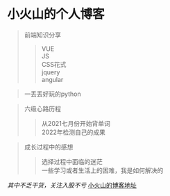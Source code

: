 小火山的个人博客  
===
>前端知识分享  
>>VUE  
>>JS  
>>CSS花式  
>jquery  
>angular  


>一丢丢好玩的python

>六级心路历程  
>>从2021七月份开始背单词  
>>2022年检测自己的成果

>成长过程中的感想  
>>选择过程中面临的迷茫  
>>一些学习或者生活上的困难，我是如何解决的  
>

*其中不乏干货，关注入股不亏*
[小火山的博客地址](https://aub123.github.io/vocanic/)